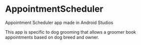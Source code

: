 # AppointmentScheduler
Appointment Scheduler app made in Android Studios 

This app is specific to dog grooming that allows a groomer book appointments based on dog breed and owner.
